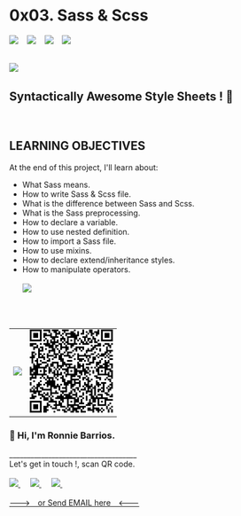 # 0x03. Sass & Scss

<!-- badges section with https://img.shields.io/ -->

<span>
  <img src="https://img.shields.io/badge/Specialization-webstack--frontend-green"/>
</span>
&nbsp;&nbsp;

<span>
  <img src="https://img.shields.io/badge/Training-Holberton-red"/>
</span>
&nbsp;&nbsp;

<span>
  <img src="https://img.shields.io/badge/Cohort%20%23-12-yellowgreen"/>
</span>
&nbsp;&nbsp;

<span>
  <img src="https://img.shields.io/badge/Directory-0x03--sass__scss-blue"/>
</span>
<br>
<br>

<!-- image and subtitle section -->

<img
  src="https://upload.wikimedia.org/wikipedia/commons/thumb/9/96/Sass_Logo_Color.svg/1280px-Sass_Logo_Color.svg.png"
  width="150px"
/>

## **Syntactically Awesome Style Sheets !** 🙂

<br>

<!-- Learning objectives section -->

## **LEARNING OBJECTIVES**

At the end of this project, I'll learn about:

- What Sass means.
- How to write Sass & Scss file.
- What is the difference between Sass and Scss.
- What is the Sass preprocessing.
- How to declare a variable.
- How to use nested definition.
- How to import a Sass file.
- How to use mixins.
- How to declare extend/inheritance styles.
- How to manipulate operators.  
  <br>
  <img src="https://media2.giphy.com/media/sSmxfWnEVxtWU/giphy.gif?cid=ecf05e47ejzv365yclwgolvr5abul1lewoxgyqftdkxdg5l9&rid=giphy.gif&ct=g"
  width="300px">

<!-- Social networks section -->

<br>
<br>
<table>
  <tr>
    <td>
      <img
        src="https://avatars.githubusercontent.com/u/65184918?v=4"
        width="150px"
      />
    </td>
    <td>
      <img
        src="https://github.com/ronniebm/holbertonschool-web_front_end/blob/master/qr-code.png"
        width="150px"
      />
    </td>
  </tr>
</table>

<h3>
  <b>👋 Hi, I'm Ronnie Barrios.
  </b>
</h3>
____________________________________
<br>
Let's get in touch !, scan QR code.
<br><br>

<a href="https://twitter.com/ronniealberto">
  <img 
    src="https://pics.freeicons.io/uploads/icons/png/20422544081555590088-512.png"
    width="30px"
  />
</a>
&emsp;

<a href="https://www.linkedin.com/in/ronniebm/">
  <img 
    src="https://pics.freeicons.io/uploads/icons/png/15792152941556105325-512.png"
    width="30px"
  />
</a>
&emsp;

<a href="https://github.com/ronniebm/">
  <img 
    src="https://pics.freeicons.io/uploads/icons/png/13702699181561032680-512.png"
    width="30px"
  />
</a>
&emsp;
<br>
<a href="mailto:ronnie.coding@gmail.com?subject=Let's do a meet ! &amp;body=Hi Ronnie, %0D%0A%0D%0A I've check your Github profile, i would like to contact you.%0D%0A%0D%0A Att,%0D%0A------------------------%0D%0A***your sign*** &amp;">
<br>
--->&emsp;or Send EMAIL here&emsp;<---
</a>
